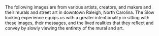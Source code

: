 The following images are from various artists, creators, and makers and their murals and street art in downtown Raleigh, North Carolina. The Slow looking experience equips us with a greater intentionality in sitting with these images, their messages, and the lived realities that they reflect and convey by slowly viewing the entirety of the mural and art.
